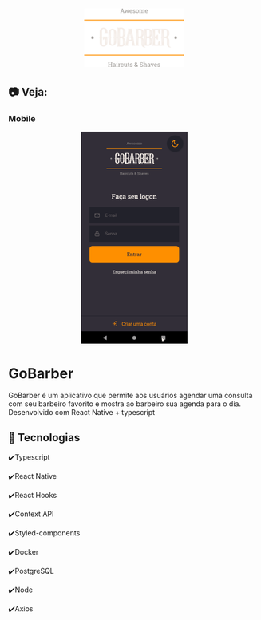 <h1 align="center">
    <img alt="GoBarber" src="github/logo.png" width="200px" />
</h1>


## :camera: Veja:

### Mobile
<div align="center" >
<img src="./github/AppGoBarber.gif" alt="demo-mobile" height="425">
</div>

# GoBarber
GoBarber é um aplicativo que permite aos usuários agendar uma consulta com seu barbeiro favorito e mostra ao barbeiro sua agenda para o dia.
Desenvolvido com React Native + typescript

## :rocket: Tecnologias

✔️Typescript

✔️React Native

✔️React Hooks

✔️Context API

✔️Styled-components

✔️Docker

✔️PostgreSQL

✔️Node

✔️Axios



